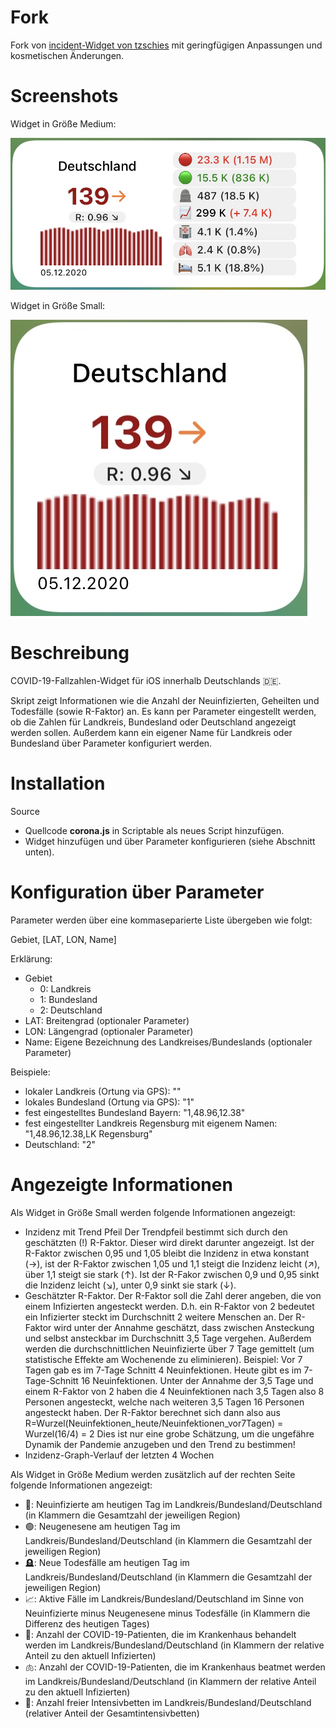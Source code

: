 # Fork

Fork von [incident-Widget von tzschies](https://github.com/tzschies/incidence) mit geringfügigen Anpassungen und kosmetischen Änderungen.

# Screenshots

Widget in Größe Medium:

<img src=screenshotMedium.jpg>

Widget in Größe Small:

<img src=screenshotSmall.jpg>

# Beschreibung

COVID-19-Fallzahlen-Widget für iOS innerhalb Deutschlands 🇩🇪.

Skript zeigt Informationen wie die Anzahl der Neuinfizierten, Geheilten und Todesfälle (sowie R-Faktor) an.
Es kann per Parameter eingestellt werden, ob die Zahlen für Landkreis, Bundesland oder Deutschland angezeigt werden sollen. Außerdem kann ein eigener Name für Landkreis oder Bundesland über Parameter konfiguriert werden.

# Installation

Source
- Quellcode <b>corona.js</b> in Scriptable als neues Script hinzufügen.
- Widget hinzufügen und über Parameter konfigurieren (siehe Abschnitt unten).

# Konfiguration über Parameter

Parameter werden über eine kommaseparierte Liste übergeben wie folgt:

Gebiet, [LAT, LON, Name]

Erklärung:

- Gebiet
  - 0: Landkreis
  - 1: Bundesland
  - 2: Deutschland
- LAT: Breitengrad (optionaler Parameter)
- LON: Längengrad (optionaler Parameter)
- Name: Eigene Bezeichnung des Landkreises/Bundeslands (optionaler Parameter)

Beispiele:
- lokaler Landkreis (Ortung via GPS): ""
- lokales Bundesland (Ortung via GPS): "1"
- fest eingestelltes Bundesland Bayern: "1,48.96,12.38"
- fest eingestellter Landkreis Regensburg mit eigenem Namen: "1,48.96,12.38,LK Regensburg"
- Deutschland: "2"

# Angezeigte Informationen

Als Widget in Größe Small werden folgende Informationen angezeigt: 
-  Inzidenz mit Trend Pfeil 
    Der Trendpfeil bestimmt sich durch den geschätzten (!) R-Faktor. Dieser wird direkt darunter angezeigt. Ist der R-Faktor zwischen 0,95 und 1,05 bleibt die Inzidenz in etwa konstant (→), ist der R-Faktor zwischen 1,05 und 1,1 steigt die Inzidenz leicht (↗), über 1,1 steigt sie stark (↑). Ist der R-Fakor zwischen 0,9 und 0,95 sinkt die Inzidenz leicht (↘), unter 0,9 sinkt sie stark (↓). 
- Geschätzter R-Faktor. 
    Der R-Faktor soll die Zahl derer angeben, die von einem Infizierten angesteckt werden. D.h. ein R-Faktor von 2 bedeutet ein Infizierter steckt im Durchschnitt 2 weitere Menschen an. Der R-Faktor wird unter der Annahme geschätzt, dass zwischen Ansteckung und selbst ansteckbar im Durchschnitt 3,5 Tage vergehen. Außerdem werden die durchschnittlichen Neuinfizierte über 7 Tage gemittelt (um statistische Effekte am Wochenende zu eliminieren). Beispiel: Vor 7 Tagen gab es im 7-Tage Schnitt 4 Neuinfektionen. Heute gibt es im 7-Tage-Schnitt 16 Neuinfektionen. Unter der Annahme der 3,5 Tage und einem R-Faktor von 2 haben die 4 Neuinfektionen nach 3,5 Tagen also 8 Personen angesteckt, welche nach weiteren 3,5 Tagen 16 Personen angesteckt haben. Der R-Faktor berechnet sich dann also aus R=Wurzel(Neuinfektionen_heute/Neuinfektionen_vor7Tagen) = Wurzel(16/4) = 2
    Dies ist nur eine grobe Schätzung, um die ungefähre Dynamik der Pandemie anzugeben und den Trend zu bestimmen!
- Inzidenz-Graph-Verlauf der letzten 4 Wochen

Als Widget in Größe Medium werden zusätzlich auf der rechten Seite folgende Informationen angezeigt: 
- 🔴: Neuinfizierte am heutigen Tag im Landkreis/Bundesland/Deutschland (in Klammern die Gesamtzahl der jeweiligen Region)
- 🟢: Neugenesene am heutigen Tag im Landkreis/Bundesland/Deutschland (in Klammern die Gesamtzahl der jeweiligen Region)
- 🪦: Neue Todesfälle am heutigen Tag im Landkreis/Bundesland/Deutschland (in Klammern die Gesamtzahl der jeweiligen Region)
- 📈: Aktive Fälle im Landkreis/Bundesland/Deutschland im Sinne von Neuinfizierte minus Neugenesene minus Todesfälle (in Klammern die Differenz des heutigen Tages)
- 🏥: Anzahl der COVID-19-Patienten, die im Krankenhaus behandelt werden im Landkreis/Bundesland/Deutschland (in Klammern der relative Anteil zu den aktuell Infizierten)
- 🫁: Anzahl der COVID-19-Patienten, die im Krankenhaus beatmet werden im Landkreis/Bundesland/Deutschland (in Klammern der relative Anteil zu den aktuell Infizierten)
- 🛌: Anzahl freier Intensivbetten im Landkreis/Bundesland/Deutschland (relativer Anteil der Gesamtintensivbetten)
